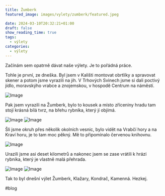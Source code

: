 ```yaml
---
title: Žumberk
featured_image: images/vylety/zumberk/featured.jpeg

date: 2024-03-10T20:32:21+01:00
draft: false
show_reading_time: true
tags:
  - výlety
categories:
  - výlety
---
```


Začínám sem opatrně dávat naše výlety. Je to pořádná práce.

Tohle je první, ze dneška. Byl jsem v Kališti montovat obrtlíky a
spravovat skener a potom jsme vyrazili na jih. V Trhových Svinech jsme
si dali poctivý jídlo, moravskýho vrabce a znojemskou, v hospodě
Centrum na náměstí.

![Image](/images/vylety/zumberk/centrum.png)

Pak jsem vyrazili na Žumberk, bylo to kousek a místo zříceniny hradu tam stojí krásná bílá tvrz, na břehu rybníka, který jí objímá.


![Image](/images/vylety/zumberk/tvrz1.jpeg)
![Image](/images/vylety/zumberk/tvrz2.jpeg)

Šli jsme okruh přes několik okolních vesnic, bylo vidět na Vrabčí hory a na Kraví horu, je to tam moc pěkný. Mě to připomínalo červenou knihovnu.

![Image](/images/vylety/zumberk/mapa.png)

Urazili jsme asi deset kilometrů a nakonec jsem se zase vrátili k hrázi rybníka, který je vlastně malá přehrada.

![Image](/images/vylety/zumberk/prehrada.jpeg)
![Image](/images/vylety/zumberk/konec.jpeg)

Tak to byl dnešní výlet Žumberk, Klažary, Kondrač, Kamenná. Hezkej.

#blog